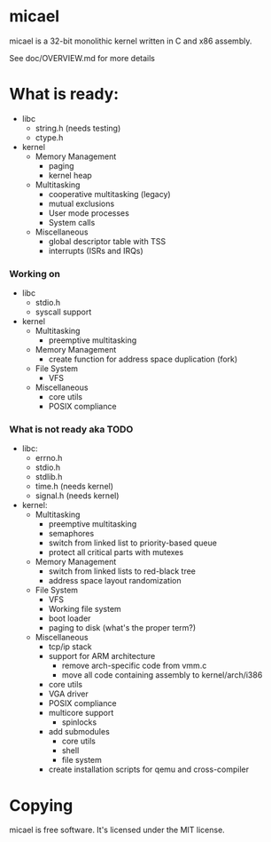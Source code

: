 # micael

micael is a 32-bit monolithic kernel written in C and x86 assembly.

See doc/OVERVIEW.md for more details

# What is ready:
* libc
  * string.h (needs testing)
  * ctype.h
* kernel
   * Memory Management
      * paging
      * kernel heap
   * Multitasking
      * cooperative multitasking (legacy)
      * mutual exclusions
      * User mode processes
	  * System calls
   * Miscellaneous
      * global descriptor table with TSS
      * interrupts (ISRs and IRQs)

### Working on
* libc
   * stdio.h
   * syscall support
* kernel
   * Multitasking
	  * preemptive multitasking
   * Memory Management
      * create function for address space duplication (fork)
   * File System
	  * VFS
   * Miscellaneous
      * core utils
	  * POSIX compliance

### What is not ready aka TODO
* libc:
  * errno.h
  * stdio.h
  * stdlib.h
  * time.h   (needs kernel)
  * signal.h (needs kernel)
* kernel:
   * Multitasking
	  * preemptive multitasking
      * semaphores
      * switch from linked list to priority-based queue
      * protect all critical parts with mutexes
   * Memory Management
      * switch from linked lists to red-black tree
	  * address space layout randomization
   * File System
	  * VFS
      * Working file system
      * boot loader
      * paging to disk (what's the proper term?)
   * Miscellaneous
      * tcp/ip stack
      * support for ARM architecture
         * remove arch-specific code from vmm.c
         * move all code containing assembly to kernel/arch/i386
      * core utils
      * VGA driver
	  * POSIX compliance
      * multicore support
         * spinlocks
      * add submodules
         * core utils
         * shell
         * file system
      * create installation scripts for qemu and cross-compiler

# Copying
micael is free software. It's licensed under the MIT license.
